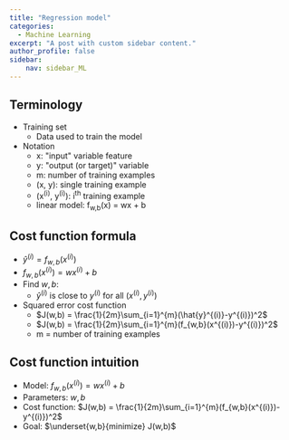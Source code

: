 ```yaml
---
title: "Regression model"
categories:
  - Machine Learning 
excerpt: "A post with custom sidebar content."
author_profile: false
sidebar:
    nav: sidebar_ML
---
```


## Terminology
- Training set
	- Data used to train the model
- Notation
	- x: "input" variable feature
	- y: "output (or target)" variable
	- m: number of training examples
	- (x, y): single training example
	- (x<sup>(i)</sup>, y<sup>(i)</sup>): i<sup>th</sup> training example
	- linear model: f<sub>w,b</sub>(x) = wx + b

## Cost function formula
- $\hat{y}^{(i)} = f_{w,b}(x^{(i)})$
- $f_{w,b}(x^{(i)}) = wx^{(i)}+b$
- Find $w, b$:
	- $\hat{y}^{(i)}$ is close to $y^{(i)}$ for all $(x^{(i)},y^{(i)})$
- Squared error cost function	
	- $J(w,b) = \frac{1}{2m}\sum_{i=1}^{m}(\hat{y}^{(i)}-y^{(i)})^2$
	- $J(w,b) = \frac{1}{2m}\sum_{i=1}^{m}(f_{w,b}(x^{(i)})-y^{(i)})^2$
	- m = number of training examples
	
## Cost function intuition
- Model: $f_{w,b}(x^{(i)}) = wx^{(i)}+b$
- Parameters: $w, b$
- Cost function: $J(w,b) = \frac{1}{2m}\sum_{i=1}^{m}(f_{w,b}(x^{(i)})-y^{(i)})^2$
- Goal: $\underset{w,b}{minimize} J(w,b)$


